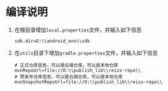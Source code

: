 # 编译说明

1. 在根目录增加`local.properties`文件，并输入如下信息

    ```
    sdk.dir=E:\\android_env\\sdk
    ```
   
2. 在`utils`目录下增加`gradle.properties`文件，并输入如下信息

    ```
    # 正式仓库信息，可以是云端仓库，可以是本地仓库
    mvnRepoUrl=file://D:\\publish_lib\\reizx-repo\\
    # 预发布仓库信息，可以是云端仓库，可以是本地仓库
    mvnSnapshotRepoUrl=file://D:\\publish_lib\\reizx-repo\\
    ```